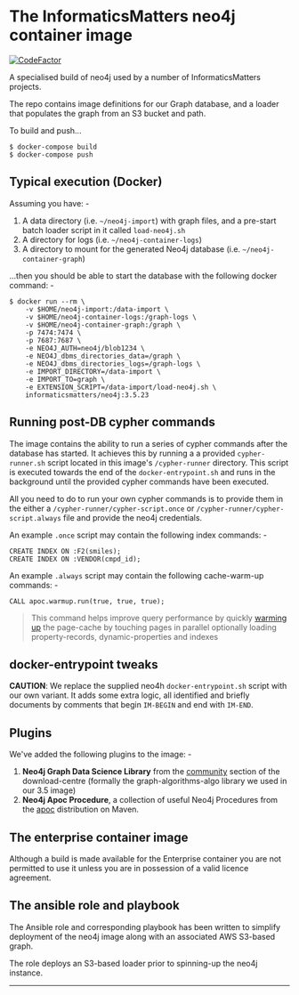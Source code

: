 # The InformaticsMatters neo4j container image

[![CodeFactor](https://www.codefactor.io/repository/github/informaticsmatters/docker-neo4j/badge)](https://www.codefactor.io/repository/github/informaticsmatters/docker-neo4j)

A specialised build of neo4j used by a number of InformaticsMatters projects.

The repo contains image definitions for our Graph database, and a loader
that populates the graph from an S3 bucket and path.

To build and push...

    $ docker-compose build
    $ docker-compose push

## Typical execution (Docker)
Assuming you have: -

1.  A data directory (i.e. `~/neo4j-import`) with graph files, and a pre-start
    batch loader script in it called `load-neo4j.sh`
1.  A directory for logs (i.e. `~/neo4j-container-logs`)
1.  A directory to mount for the generated Neo4j database
    (i.e. `~/neo4j-container-graph`)

...then you should be able to start the database
with the following docker command: -

    $ docker run --rm \
        -v $HOME/neo4j-import:/data-import \
        -v $HOME/neo4j-container-logs:/graph-logs \
        -v $HOME/neo4j-container-graph:/graph \
        -p 7474:7474 \
        -p 7687:7687 \
        -e NEO4J_AUTH=neo4j/blob1234 \
        -e NEO4J_dbms_directories_data=/graph \
        -e NEO4J_dbms_directories_logs=/graph-logs \
        -e IMPORT_DIRECTORY=/data-import \
        -e IMPORT_TO=graph \
        -e EXTENSION_SCRIPT=/data-import/load-neo4j.sh \
        informaticsmatters/neo4j:3.5.23

## Running post-DB cypher commands
The image contains the ability to run a series of cypher commands
after the database has started. It achieves this by running a a provided
`cypher-runner.sh` script located in this image's `/cypher-runner` directory.
This script is executed towards the end of the `docker-entrypoint.sh`
and runs in the background until the provided cypher commands have been
executed.

All you need to do to run your own cypher commands
is to provide them in the either a `/cypher-runner/cypher-script.once`
or `/cypher-runner/cypher-script.always` file and provide
the neo4j credentials.

An example `.once` script may contain the following index commands: -

    CREATE INDEX ON :F2(smiles);
    CREATE INDEX ON :VENDOR(cmpd_id);
    
An example `.always` script may contain the following cache-warm-up commands: -

    CALL apoc.warmup.run(true, true, true);

>   This command helps improve query performance by quickly [warming up] the
    page-cache by touching pages in parallel optionally loading
    property-records, dynamic-properties and indexes

## docker-entrypoint tweaks
**CAUTION**: We replace the supplied neo4h `docker-entrypoint.sh` script with
our own variant. It adds some extra logic, all identified and briefly documents
by comments that begin `IM-BEGIN` and end with `IM-END`.

## Plugins
We've added the following plugins to the image: -

1.  **Neo4j Graph Data Science Library** from the [community] section of the
    download-centre
    (formally the graph-algorithms-algo library we used in our 3.5 image)
2.  **Neo4j Apoc Procedure**, a collection of useful Neo4j Procedures
    from the [apoc] distribution on Maven.

## The enterprise container image
Although a build is made available for the Enterprise container
you are not permitted to use it unless you are in possession of a
valid licence agreement.
    
## The ansible role and playbook
The Ansible role and corresponding playbook has been written to simplify
deployment of the neo4j image along with an associated AWS S3-based graph.

The role deploys an S3-based loader prior to spinning-up the neo4j instance. 

---

[apoc]: https://mvnrepository.com/artifact/org.neo4j.procedure/apoc
[community]: https://neo4j.com/download-center/#community
[warming up]: https://neo4j-contrib.github.io/neo4j-apoc-procedures/3.5/operational/warmup/

